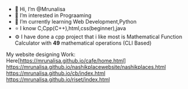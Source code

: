 - 👋 Hi, I’m @Mrunalisa
- 👀 I’m interested in Prograaming
- 🌱 I’m currently learning Web Development,Python
- ⭐ I know C,Cpp(C++),html,css(beginner),java
- ⚙️ I have done a cpp project that i like most is Mathematical Function Calculator with **49** mathematical operations (CLI Based)
<!---
Mrunalisa/Mrunalisa is a ✨ special ✨ repository because its `README.md` (this file) appears on your GitHub profile.
You can click the Preview link to take a look at your changes.
--->
My  website designing Work:
Here[https://mrunalisa.github.io/cafe/home.html]
https://mrunalisa.github.io/nashikplacewebsite/nashikplaces.html
https://mrunalisa.github.io/cb/index.html
https://mrunalisa.github.io/riset/index.html

